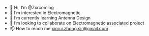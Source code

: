- 👋 Hi, I’m @Zxrcoming
- 👀 I’m interested in Electromagnetic
- 🌱 I’m currently learning Antenna Design
- 💞️ I’m looking to collaborate on Electromagnetic associated project
- 📫 How to reach me xinrui.zhong.sir@gmail.com

<!---
Zxrcoming/Zxrcoming is a ✨ special ✨ repository because its `README.md` (this file) appears on your GitHub profile.
You can click the Preview link to take a look at your changes.
--->
